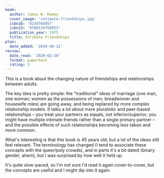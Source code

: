 ```yaml
---
book:
  author: James W. Ramey
  cover_image: 'intimate-friendships.jpg'
  isbn10: '0134768957'
  isbn13: '9780134768953'
  publication_year: 1975
  title: Intimate Friendships
plan:
  date_added: '2019-08-12'
review:
  date_read: '2020-02-20'
  format: paperback
  rating: 3
---
```


This is a book about the changing nature of friendships and relationships between adults.

The key idea is pretty simple: the "traditional" ideas of marriage (one man, one woman; women as the possessions of men; breadwinner and housewife roles) are going away, and being replaced by more complex relationship models.
It talks a lot about more pluralistic and peer-based relationships – you treat your partners as equals, not inferior/superior; you might have multiple intimate friends rather than a single primary partner – and the possible effects of such relationships becoming less taboo and more common.

What's interesting is that this book is 45 years old, but a lot of the ideas still feel relevant.
The terminology has changed (I tend to associate these concepts with the queer/poly crowds), and in parts it's a bit dated (binary gender, ahem), but I was surprised by how well it held up.

It's quite slow-paced, so I'm not sure I'd read it again cover-to-cover, but the concepts are useful and I might dip into it again.
